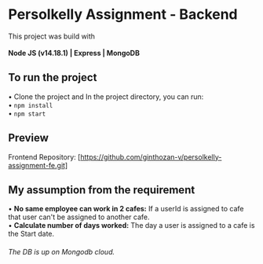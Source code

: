 # Persolkelly Assignment - Backend

This project was build with <br />  
**Node JS (v14.18.1) | Express | MongoDB**

## To run the project

• Clone the project and In the project directory, you can run: <br />
• `npm install` <br />
• `npm start`

## Preview

Frontend Repository: [https://github.com/ginthozan-v/persolkelly-assignment-fe.git]

## My assumption from the requirement

• **No same employee can work in 2 cafes:** If a userId is assigned to cafe that user can't be assigned to another cafe. <br/>
• **Calculate number of days worked:** The day a user is assigned to a cafe is the Start date.

###### The DB is up on Mongodb cloud.
